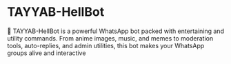 # TAYYAB-HellBot
🚀 TAYYAB-HellBot is a powerful WhatsApp bot packed with entertaining and utility commands. From anime images, music, and memes to moderation tools, auto-replies, and admin utilities, this bot makes your WhatsApp groups alive and interactive

